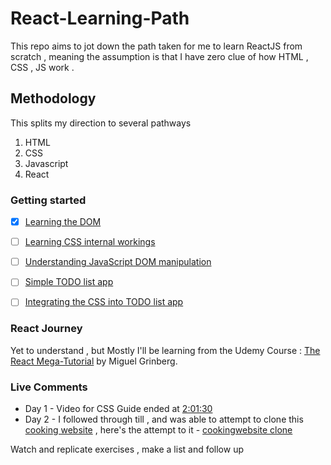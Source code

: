 # React-Learning-Path
This repo aims to jot down the path taken for me to learn ReactJS from scratch , meaning the assumption is that I have zero clue of how HTML , CSS , JS work .


## Methodology 
This splits my direction to several pathways 

1. HTML
2. CSS
3. Javascript
4. React

### Getting started 
- [x] [Learning the DOM]()
- [ ] [Learning CSS internal workings](https://github.com/invader43/React-Learning-Path/blob/main/tutorials/CSS%20-%20%2011%20hrs.md)
- [ ] [Understanding JavaScript DOM manipulation]()
- [ ] [Simple TODO list app]()
- [ ] [Integrating the CSS into TODO list app]()


### React Journey 
Yet to understand , but Mostly I'll be learning from the Udemy Course : [The React Mega-Tutorial](https://www.udemy.com/course/react-mega-tutorial) by Miguel Grinberg.


### Live Comments 
- Day 1 - Video for CSS Guide ended at [2:01:30](https://youtu.be/OXGznpKZ_sA?list=PLWKjhJtqVAbmMuZ3saqRIBimAKIMYkt0E&t=7290)
- Day 2 - I followed through till []() , and was able to attempt to clone this [cooking website](https://www.gimmesomeoven.com/spaghetti-aglio-e-olio/) , here's the attempt to it - [cookingwebsite clone]()

Watch and replicate exercises , make a list and follow up